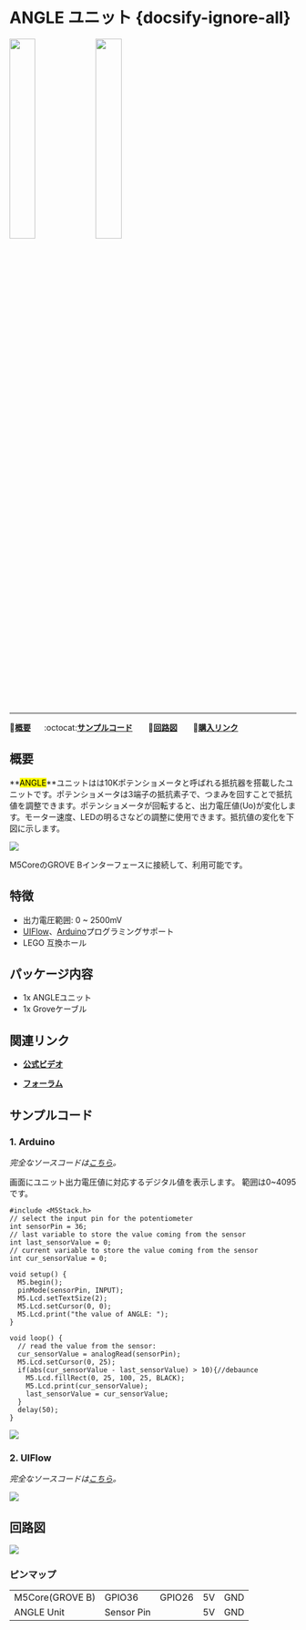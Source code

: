 # ANGLE ユニット {docsify-ignore-all}

<img src="assets/img/product_pics/unit/M5GO_Unit_angle.png" width="30%" height="30%"><img src="assets/img/product_pics/unit/unit_angle_grove_b.png" width="30%" height="30%">

***

:memo:**[概要](#概要)**&nbsp;&nbsp;&nbsp;&nbsp;&nbsp;&nbsp;:octocat:**[サンプルコード](#サンプルコード)**&nbsp;&nbsp;&nbsp;&nbsp;&nbsp;&nbsp; :electric_plug:**[回路図](#回路図)** &nbsp;&nbsp;&nbsp;&nbsp;&nbsp;&nbsp;🛒**[購入リンク](https://www.aliexpress.com/item/M5Stack-Official-Mini-Angle-Unit-Potentiometer-Inside-Resistance-Adjustable-GPIO-GROVE-Co-n-nec-to-r/32931834705.html)**

## 概要

**<mark>ANGLE</mark>**ユニットはは10Kポテンショメータと呼ばれる抵抗器を搭載したユニットです。ポテンショメータは3端子の抵抗素子で、つまみを回すことで抵抗値を調整できます。ポテンショメータが回転すると、出力電圧値(Uo)が変化します。モーター速度、LEDの明るさなどの調整に使用できます。抵抗値の変化を下図に示します。

<img src="assets/img/product_pics/unit/angle/unit_angle_03.png">

M5CoreのGROVE Bインターフェースに接続して、利用可能です。

## 特徴

- 出力電圧範囲: 0 ~ 2500mV
- [UIFlow](http://flow.m5stack.com)、[Arduino](http://www.arduino.cc)プログラミングサポート
- LEGO 互換ホール

## パッケージ内容

- 1x ANGLEユニット
- 1x Groveケーブル

## 関連リンク

- **[公式ビデオ](https://www.youtube.com/channel/UCozgFVglWYQXbvTmGyS739w)**

- **[フォーラム](http://forum.m5stack.com/)**

## サンプルコード

### 1. Arduino

*完全なソースコードは[こちら](https://github.com/m5stack/M5-ProductExampleCodes/tree/master/Unit/ANGLE/Arduino)。*

画面にユニット出力電圧値に対応するデジタル値を表示します。 範囲は0~4095です。

```arduino
#include <M5Stack.h>
// select the input pin for the potentiometer
int sensorPin = 36;
// last variable to store the value coming from the sensor
int last_sensorValue = 0;
// current variable to store the value coming from the sensor
int cur_sensorValue = 0;

void setup() {
  M5.begin();
  pinMode(sensorPin, INPUT);
  M5.Lcd.setTextSize(2);
  M5.Lcd.setCursor(0, 0);
  M5.Lcd.print("the value of ANGLE: ");
}

void loop() {
  // read the value from the sensor:
  cur_sensorValue = analogRead(sensorPin);
  M5.Lcd.setCursor(0, 25);
  if(abs(cur_sensorValue - last_sensorValue) > 10){//debaunce
    M5.Lcd.fillRect(0, 25, 100, 25, BLACK);
    M5.Lcd.print(cur_sensorValue);
    last_sensorValue = cur_sensorValue;
  }
  delay(50);
}
```

<img src="assets/img/product_pics/unit/unit_example/ANGLE/example_unit_angle_04.png">

### 2. UIFlow

*完全なソースコードは[こちら](https://github.com/m5stack/M5-ProductExampleCodes/tree/master/Unit/ANGLE/UIFlow)。*

<img src="assets/img/product_pics/unit/unit_example/ANGLE/example_unit_angle_03.png">

## 回路図

<img src="assets/img/product_pics/unit/angle_sch.png">

### ピンマップ

<table>
 <tr><td>M5Core(GROVE B)</td><td>GPIO36</td><td>GPIO26</td><td>5V</td><td>GND</td></tr>
 <tr><td>ANGLE Unit</td><td>Sensor Pin</td><td> </td><td>5V</td><td>GND</td></tr>
</table>
